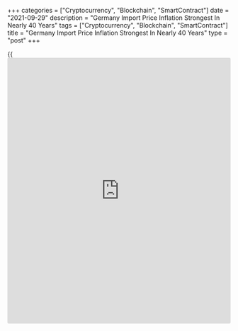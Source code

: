 +++
categories = ["Cryptocurrency", "Blockchain", "SmartContract"]
date = "2021-09-29"
description = "Germany Import Price Inflation Strongest In Nearly 40 Years"
tags = ["Cryptocurrency", "Blockchain", "SmartContract"]
title = "Germany Import Price Inflation Strongest In Nearly 40 Years"
type = "post"
+++

{{<iframe id="large-banner" src="https://www.bounty.group/#slide=14.0" width="100%" height="600" scrolling="no" style="border: 0px solid rgb(216, 221, 230); border-radius: 3px;">}}

Germany's import price inflation accelerated to the highest since 1981
due to higher energy prices, data published by Destatis revealed on
Wednesday.

Import prices grew 16.5 percent on a yearly basis in August, after
rising 15 percent in July. Economists had forecast an annual growth of
16.1 percent.

This was the highest annual rate seen since September 1981, when prices
were up 17.4 percent.

Month-on-month, import prices were up 1.4 percent, following a 2.2
percent rise in July. Prices were forecast to grow 1.2 percent.

Destatis said energy imports were 93.6 percent more expensive than in
August last year. Excluding crude oil and mineral oil products, import
prices advanced 13.8 percent.

Data showed that export price inflation rose to 7.2 percent from 6.3
percent in July. This was also the biggest annual rate since September
1981.

On a monthly basis, export prices grew 0.7 percent, but slower than the
1.2 percent increase logged in July.

For comments and feedback [contact](https://www.playgroundfx.com/contact/): editorial@rtt[news](https://www.letsplayfx.com/blog/forex-news-website/).com

[Economic News][1]

 **What parts of the world are seeing the best (and worst) economic
performances lately? Click[here][2] to check out our [Econ Scorecard][2]
and find out! See up-to-the-moment [ranking](https://www.playgroundfx.com/blog/crypto-exchange-ranking/)s for the best and worst
performers in [GDP][3], [unemployment rate][4], [inflation][2] and much
more.**

   1. www.rtt[news](https://www.letsplayfx.com/blog/forex-news-website/).com/Content/EconomicNews.aspx
   2. www.rtt[news](https://www.letsplayfx.com/blog/forex-news-website/).com/economic-scorecard/world-rank/CPI/highest-performance.aspx
   3. www.rtt[news](https://www.letsplayfx.com/blog/forex-news-website/).com/economic-scorecard/world-rank/GDP/highest-performance.aspx
   4. www.rtt[news](https://www.letsplayfx.com/blog/forex-news-website/).com/economic-scorecard/world-rank/unemployment-rate/lowest-performance.aspx